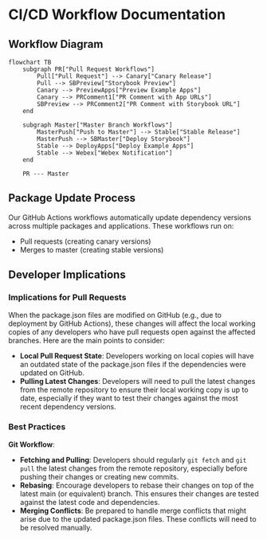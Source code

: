 # CI/CD Workflow Documentation

## Workflow Diagram

```mermaid
flowchart TB
    subgraph PR["Pull Request Workflows"]
        Pull["Pull Request"] --> Canary["Canary Release"]
        Pull --> SBPreview["Storybook Preview"]
        Canary --> PreviewApps["Preview Example Apps"]
        Canary --> PRComment1["PR Comment with App URLs"]
        SBPreview --> PRComment2["PR Comment with Storybook URL"]
    end
    
    subgraph Master["Master Branch Workflows"]
        MasterPush["Push to Master"] --> Stable["Stable Release"]
        MasterPush --> SBMaster["Deploy Storybook"]
        Stable --> DeployApps["Deploy Example Apps"]
        Stable --> Webex["Webex Notification"]
    end
    
    PR --- Master
```

## Package Update Process

Our GitHub Actions workflows automatically update dependency versions across multiple packages and applications. These workflows run on:
- Pull requests (creating canary versions)
- Merges to master (creating stable versions)

## Developer Implications

### Implications for Pull Requests

When the package.json files are modified on GitHub (e.g., due to deployment by GitHub Actions), these changes will affect the local working copies of any developers who have pull requests open against the affected branches. Here are the main points to consider:

- **Local Pull Request State**: Developers working on local copies will have an outdated state of the package.json files if the dependencies were updated on GitHub.
- **Pulling Latest Changes**: Developers will need to pull the latest changes from the remote repository to ensure their local working copy is up to date, especially if they want to test their changes against the most recent dependency versions.

### Best Practices

**Git Workflow**:

- **Fetching and Pulling**: Developers should regularly `git fetch` and `git pull` the latest changes from the remote repository, especially before pushing their changes or creating new commits.
- **Rebasing**: Encourage developers to rebase their changes on top of the latest main (or equivalent) branch. This ensures their changes are tested against the latest code and dependencies.
- **Merging Conflicts**: Be prepared to handle merge conflicts that might arise due to the updated package.json files. These conflicts will need to be resolved manually.
